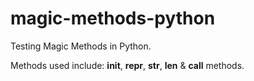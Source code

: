 # magic-methods-python

Testing Magic Methods in Python. 

Methods used include: __init__, __repr__, __str__, __len__ & __call__ methods.
